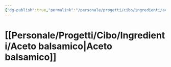 ```yaml
---
{"dg-publish":true,"permalink":"/personale/progetti/cibo/ingredienti/aceto-balsamico/"}
---
```


# [[Personale/Progetti/Cibo/Ingredienti/Aceto balsamico\|Aceto balsamico]]

